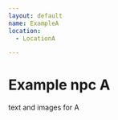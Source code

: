 ```yaml
---
layout: default
name: ExampleA
location:
  - LocationA

---
```

# Example npc A

text and images for A

